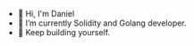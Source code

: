 - 👋 Hi, I'm Daniel
- 🌱 I’m currently Solidity and Golang developer.
- 🫡 Keep building yourself.
<!---
EmbraceUU/EmbraceUU is a ✨ special ✨ repository because its `README.md` (this file) appears on your GitHub profile.
You can click the Preview link to take a look at your changes.
--->

